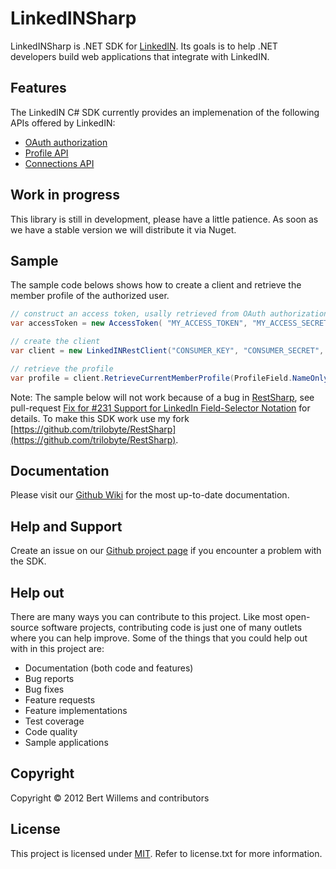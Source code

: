 LinkedINSharp
=============

LinkedINSharp is .NET SDK for [LinkedIN](http://www.linkedin.com/). Its goals is to help .NET developers build web applications that integrate with LinkedIN.

## Features

The LinkedIN C# SDK currently provides an implemenation of the following APIs offered by LinkedIN:

* [OAuth authorization](https://developer.linkedin.com/documents/authentication)
* [Profile API](https://developer.linkedin.com/documents/profile-api)
* [Connections API](https://developer.linkedin.com/documents/connections-api)

## Work in progress

This library is still in development, please have a little patience. As soon as we have a stable version we will distribute it via Nuget.

## Sample

The sample code belows shows how to create a client and retrieve the member profile of the authorized user.

```csharp
// construct an access token, usally retrieved from OAuth authorization
var accessToken = new AccessToken( "MY_ACCESS_TOKEN", "MY_ACCESS_SECRET" );

// create the client
var client = new LinkedINRestClient("CONSUMER_KEY", "CONSUMER_SECRET", accessToken);

// retrieve the profile
var profile = client.RetrieveCurrentMemberProfile(ProfileField.NameOnly);
```

Note: The sample below will not work because of a bug in [RestSharp](https://github.com/restsharp/RestSharp), see pull-request [Fix for #231 Support for LinkedIn Field-Selector Notation](https://github.com/restsharp/RestSharp/pull/250) for details. To make this SDK work use my fork [https://github.com/trilobyte/RestSharp](https://github.com/trilobyte/RestSharp).

## Documentation

Please visit our [Github Wiki](https://github.com/trilobyte/LinkedINSharp/wiki) for the most up-to-date documentation.

## Help and Support

Create an issue on our [Github project page](https://github.com/trilobyte/LinkedINSharp/issues) if you encounter a problem with the SDK.

## Help out

There are many ways you can contribute to this project. Like most open-source software projects, contributing code is just one of many outlets where you can help improve. Some of the things that you could help out with in this project are:

* Documentation (both code and features)
* Bug reports
* Bug fixes
* Feature requests
* Feature implementations
* Test coverage
* Code quality
* Sample applications

## Copyright

Copyright © 2012 Bert Willems and contributors

## License

This project is licensed under [MIT](http://www.opensource.org/licenses/mit-license.php "Read more about the MIT license form"). Refer to license.txt for more information.